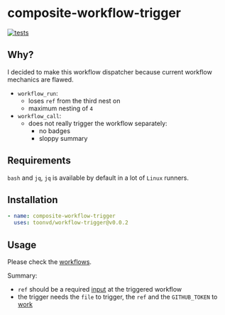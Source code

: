# composite-workflow-trigger

[![tests](https://img.shields.io/github/actions/workflow/status/toonvd/workflow-trigger/triggered.yaml?style=for-the-badge&label=tests)](https://github.com/toonvd/workflow-trigger/actions/workflows/triggered.yaml)

## Why?
I decided to make this workflow dispatcher because current workflow mechanics are flawed.

- `workflow_run`:
  - loses `ref` from the third nest on
  - maximum nesting of `4`
- `workflow_call`:
  - does not really trigger the workflow separately:
    - no badges
    - sloppy summary

## Requirements
`bash` and `jq`, `jq` is available by default in a lot of `Linux` runners.

## Installation
```yaml 
- name: composite-workflow-trigger        
  uses: toonvd/workflow-trigger@v0.0.2
```
## Usage
Please check the [workflows](https://github.com/toonvd/workflow-trigger/tree/main/.github/workflows).

Summary:
 - `ref` should be a required [input](https://github.com/toonvd/workflow-trigger/blob/main/.github/workflows/triggered.yaml#L4) at the triggered workflow
 - the trigger needs the `file` to trigger, the `ref` and the `GITHUB_TOKEN` to [work](https://github.com/toonvd/workflow-trigger/blob/main/.github/workflows/main.yaml#L12)
